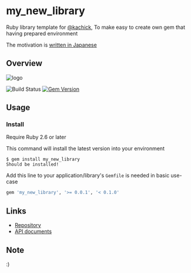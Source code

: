 # my_new_library

Ruby library template for [@kachick](https://github.com/kachick), To make easy to create own gem that having prepared environment

The motivation is [written in Japanese](https://github.com/kachick/times_kachick/issues/75)

## Overview

![logo](https://raw.githubusercontent.com/kachick/my_new_library/main/logo.png)

![Build Status](https://github.com/kachick/my_new_library/actions/workflows/test_behaviors.yml/badge.svg?branch=main)
[![Gem Version](https://badge.fury.io/rb/my_new_library.png)](http://badge.fury.io/rb/my_new_library)

## Usage

### Install

Require Ruby 2.6 or later

This command will install the latest version into your environment

```console
$ gem install my_new_library
Should be installed!
```

Add this line to your application/library's `Gemfile` is needed in basic use-case

```ruby
gem 'my_new_library', '>= 0.0.1', '< 0.1.0'
```

## Links

- [Repository](https://github.com/kachick/my_new_library)
- [API documents](https://kachick.github.io/my_new_library/)

## Note

:)
